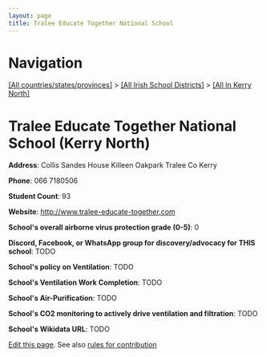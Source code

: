 ```yaml
---
layout: page
title: Tralee Educate Together National School
---
```

# Navigation

[[All countries/states/provinces]](../../..) > [[All Irish School Districts]](../..) > [[All In Kerry North]](..)

# Tralee Educate Together National School (Kerry North)

**Address**: Collis Sandes House Killeen Oakpark Tralee Co Kerry

**Phone**: 066 7180506

**Student Count**: 93

**Website**: <http://www.tralee-educate-together.com>

**School's overall airborne virus protection grade (0-5)**: 0

**Discord, Facebook, or WhatsApp group for discovery/advocacy for THIS school**: TODO

**School's policy on Ventilation**: TODO

**School's Ventilation Work Completion**: TODO

**School's Air-Purification**: TODO

**School's CO2 monitoring to actively drive ventilation and filtration**: TODO

**School's Wikidata URL**: TODO


[Edit this page](https://github.com/ventilate-schools/Ireland/edit/main/./Kerry_North/Tralee_Educate_Together_National_School.md). See also [rules for contribution](../../../contribution-rules/)